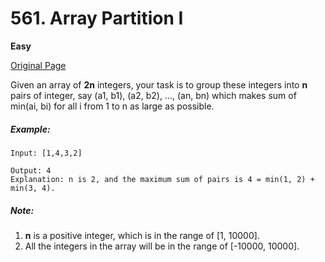 # 561. Array Partition I

**Easy**

[Original Page](https://leetcode.com/problems/array-partition-i/)

Given an array of **2n** integers, your task is to group these integers into **n** pairs of integer, say (a1, b1), (a2, b2), ..., (an, bn) which makes sum of min(ai, bi) for all i from 1 to n as large as possible. 

##### Example:
```
Input: [1,4,3,2]

Output: 4
Explanation: n is 2, and the maximum sum of pairs is 4 = min(1, 2) + min(3, 4).
```

##### Note:
1. **n** is a positive integer, which is in the range of [1, 10000].
2. All the integers in the array will be in the range of [-10000, 10000].